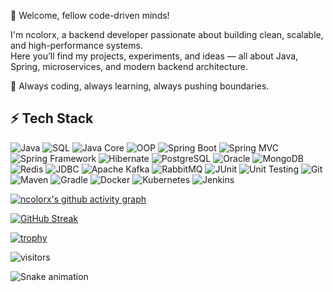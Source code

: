👋 Welcome, fellow code-driven minds!

I'm ncolorx, a backend developer passionate about building clean, scalable, and high-performance systems.  
Here you’ll find my projects, experiments, and ideas — all about Java, Spring, microservices, and modern backend architecture.  

🚀 Always coding, always learning, always pushing boundaries.  


## ⚡ Tech Stack
![Java](https://img.shields.io/badge/Java-ED8B00?style=for-the-badge&logo=openjdk&logoColor=white)
![SQL](https://img.shields.io/badge/SQL-336791?style=for-the-badge&logo=postgresql&logoColor=white)
![Java Core](https://img.shields.io/badge/Java%20Core-007396?style=for-the-badge&logo=openjdk&logoColor=white)
![OOP](https://img.shields.io/badge/OOP-FF6F00?style=for-the-badge&logo=java&logoColor=white)
![Spring Boot](https://img.shields.io/badge/Spring_Boot-6DB33F?style=for-the-badge&logo=springboot&logoColor=white)
![Spring MVC](https://img.shields.io/badge/Spring_MVC-6DB33F?style=for-the-badge&logo=spring&logoColor=white)
![Spring Framework](https://img.shields.io/badge/Spring_Framework-6DB33F?style=for-the-badge&logo=spring&logoColor=white)
![Hibernate](https://img.shields.io/badge/Hibernate-59666C?style=for-the-badge&logo=hibernate&logoColor=white)
![PostgreSQL](https://img.shields.io/badge/PostgreSQL-316192?style=for-the-badge&logo=postgresql&logoColor=white)
![Oracle](https://img.shields.io/badge/Oracle-F80000?style=for-the-badge&logo=oracle&logoColor=white)
![MongoDB](https://img.shields.io/badge/MongoDB-47A248?style=for-the-badge&logo=mongodb&logoColor=white)
![Redis](https://img.shields.io/badge/Redis-DC382D?style=for-the-badge&logo=redis&logoColor=white)
![JDBC](https://img.shields.io/badge/JDBC-4479A1?style=for-the-badge&logo=java&logoColor=white)
![Apache Kafka](https://img.shields.io/badge/Kafka-231F20?style=for-the-badge&logo=apachekafka&logoColor=white)
![RabbitMQ](https://img.shields.io/badge/RabbitMQ-FF6600?style=for-the-badge&logo=rabbitmq&logoColor=white)
![JUnit](https://img.shields.io/badge/JUnit-25A162?style=for-the-badge&logo=junit5&logoColor=white)
![Unit Testing](https://img.shields.io/badge/Unit_Testing-25A162?style=for-the-badge&logo=junit5&logoColor=white)
![Git](https://img.shields.io/badge/Git-F05032?style=for-the-badge&logo=git&logoColor=white)
![Maven](https://img.shields.io/badge/Maven-C71A36?style=for-the-badge&logo=apachemaven&logoColor=white)
![Gradle](https://img.shields.io/badge/Gradle-02303A?style=for-the-badge&logo=gradle&logoColor=white)
![Docker](https://img.shields.io/badge/Docker-2496ED?style=for-the-badge&logo=docker&logoColor=white)
![Kubernetes](https://img.shields.io/badge/Kubernetes-326CE5?style=for-the-badge&logo=kubernetes&logoColor=white)
![Jenkins](https://img.shields.io/badge/Jenkins-D24939?style=for-the-badge&logo=jenkins&logoColor=white)


[![ncolorx's github activity graph](https://github-readme-activity-graph.vercel.app/graph?username=ncolorx&theme=react-dark)](https://github.com/ashutosh00710/github-readme-activity-graph)

[![GitHub Streak](https://github-readme-streak-stats.herokuapp.com?user=ncolorx&theme=gruvbox&hide_border=true)](https://git.io/streak-stats)

[![trophy](https://github-profile-trophy.vercel.app/?username=ncolorx&theme=gruvbox&no-frame=true&no-bg=true&margin-w=15)](https://github.com/ryo-ma/github-profile-trophy)

![visitors](https://visitor-badge.laobi.icu/badge?page_id=ncolorx.ncolorx)

![Snake animation](https://github.com/ncolorx/ncolorx/blob/output/github-contribution-grid-snake.svg)


